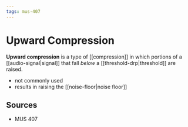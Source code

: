```yaml
---
tags: mus-407
---
```


# Upward Compression

**Upward compression** is a type of [[compression]] in which portions of a [[audio-signal|signal]] that fall _below_ a [[threshold-drp|threshold]] are raised.

- not commonly used
- results in raising the [[noise-floor|noise floor]]

## Sources

- MUS 407
